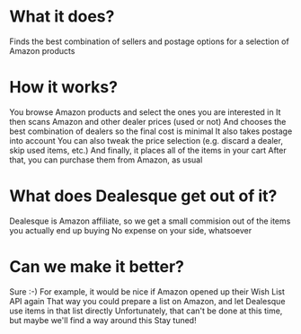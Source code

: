 # What it does?

Finds the best combination of sellers and postage options for a selection of Amazon products

# How it works?

You browse Amazon products and select the ones you are interested in
It then scans Amazon and other dealer prices (used or not)
And chooses the best combination of dealers so the final cost is minimal
It also takes postage into account
You can also tweak the price selection (e.g. discard a dealer, skip used items, etc.)
And finally, it places all of the items in your cart
After that, you can purchase them from Amazon, as usual

# What does Dealesque get out of it?

Dealesque is Amazon affiliate, so we get a small commision out of the items you actually end up buying
No expense on your side, whatsoever

# Can we make it better?

Sure :-) For example, it would be nice if Amazon opened up their Wish List API again
That way you could prepare a list on Amazon, and let Dealesque use items in that list directly
Unfortunately, that can't be done at this time, but maybe we'll find a way around this
Stay tuned!